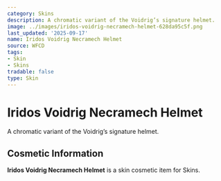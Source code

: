 ```yaml
---
category: Skins
description: A chromatic variant of the Voidrig’s signature helmet.
image: ../images/iridos-voidrig-necramech-helmet-628da95c5f.png
last_updated: '2025-09-17'
name: Iridos Voidrig Necramech Helmet
source: WFCD
tags:
- Skin
- Skins
tradable: false
type: Skin
---
```


# Iridos Voidrig Necramech Helmet

A chromatic variant of the Voidrig’s signature helmet.

## Cosmetic Information

**Iridos Voidrig Necramech Helmet** is a skin cosmetic item for Skins.

